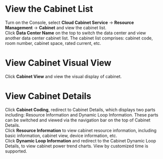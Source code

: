 # View the Cabinet List

Turn on the Console, select **Cloud Cabinet Service** -> **Resource Management** -> **Cabinet** and view the cabinet list.</br>
Click **Data Center Name** on the top to switch the data center and view another data center cabinet list. The cabinet list comprises: cabinet code, room number, cabinet space, rated current, etc.


# View Cabinet Visual View
Click **Cabinet View** and view the visual display of cabinet.

# View Cabinet Details
Click **Cabinet Coding**, redirect to Cabinet Details, which displays two parts including: Resource Information and Dynamic Loop Information. These parts can be switched and viewed via the navigation bar on the top of Cabinet Details.</br>
Click **Resource Information** to view cabinet resource information, including basic information, cabinet view, device information, etc.</br>
Click **Dynamic Loop Information** and redirect to the Cabinet Dynamic Loop Details, to view cabinet power trend charts. View by customized time is supported.
